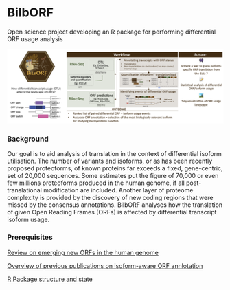 # BilbORF
Open science project developing an R package for performing differential ORF usage analysis  

![BilbORF_basic_workflow](./vignettes/img/BilbORF_workflow_basic.png)

### Background

Our goal is to aid analysis of translation in the context of differential isoform utilisation. The number of variants and isoforms, or as has been recently proposed proteoforms, of known proteins far exceeds a fixed, gene-centric, set of 20,000 sequences. Some estimates put the figure of 70,000 or even few millions proteoforms produced in the human genome, if all post-translational modification are included. Another layer of proteome complexity is provided by the discovery of new coding regions that were missed by the consensus annotations. BilbORF analyses how the translation of given Open Reading Frames (ORFs) is affected by differential transcript isoform usage. 

### Prerequisites 

[Review on emerging new ORFs in the human genome](https://www.sciencedirect.com/science/article/pii/S1535947623001421)

[Overview of previous publications on isoform-aware ORF annlotation](https://github.com/ashakru/BilbORF/blob/main/doc/prerequisites.md)  

[R Package structure and state](https://r-pkgs.org/structure.html)
